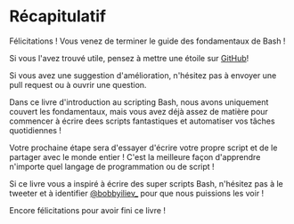 # Récapitulatif

Félicitations ! Vous venez de terminer le guide des fondamentaux de Bash !

Si vous l'avez trouvé utile, pensez à mettre une étoile sur [GitHub](https://github.com/bobbyiliev/introduction-to-bash-scripting)!

Si vous avez une suggestion d'amélioration, n'hésitez pas à envoyer une pull request ou à ouvrir une question.

Dans ce livre d'introduction au scripting Bash, nous avons uniquement couvert les fondamentaux, mais vous avez déjà assez de matière pour commencer à écrire dees scripts fantastiques et automatiser vos tâches quotidiennes !

Votre prochaine étape sera d'essayer d'écrire votre propre script et de le partager avec le monde entier ! C'est la meilleure façon d'apprendre n'importe quel langage de programmation ou de script !

Si ce livre vous a inspiré à écrire des super scripts Bash, n'hésitez pas à le tweeter et à identifier [@bobbyiliev_](https://twitter.com/bobbyiliev_) pour que nous puissions les voir !

Encore félicitations pour avoir fini ce livre !
